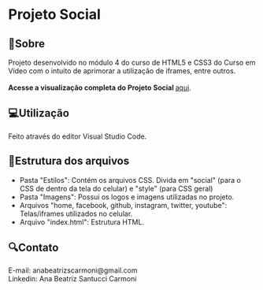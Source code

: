 # Projeto Social
<h2>📌Sobre</h2>
<p>Projeto desenvolvido no módulo 4 do curso de HTML5 e CSS3 do Curso em Vídeo com o intuito de aprimorar a utilização de iframes, entre outros. </br>
</br>
<strong> Acesse a visualização completa do Projeto Social </strong> <a href="https://abeatrizsc.github.io/projeto-social/" target="_blank"> aqui</a>. </p>

<h2>💻Utilização</h2>
<p> Feito através do editor Visual Studio Code.</p>

<h2>📂Estrutura dos arquivos</h2>
<p> 
  <ul>
    <li>Pasta "Estilos": Contém os arquivos CSS. Divida em "social" (para o CSS de dentro da tela do celular) e "style" (para CSS geral)</li>
    <li>Pasta "Imagens": Possui os logos e imagens utilizadas no projeto.</li>
    <li>Arquivos "home, facebook, github, instagram, twitter, youtube": Telas/iframes utilizados no celular.</li>
    <li>Arquivo "index.html": Estrutura HTML. </li>
  </ul>
</p>

<h2>🔍Contato</h2>
<p>E-mail: anabeatrizscarmoni@gmail.com <br>
Linkedin: Ana Beatriz Santucci Carmoni
</p>
